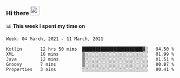 ### Hi there <a href="https://www.gautamkrishnar.com/"><img src="https://media.giphy.com/media/hvRJCLFzcasrR4ia7z/giphy.gif" width="25px"></a>

📊 **This week I spent my time on**

<!--START_SECTION:waka-->
```text
Week: 04 March, 2021 - 11 March, 2021

Kotlin       12 hrs 50 mins  ███████████████████████▓░   94.50 % 
XML          16 mins         ▒░░░░░░░░░░░░░░░░░░░░░░░░   01.99 % 
Java         12 mins         ▒░░░░░░░░░░░░░░░░░░░░░░░░   01.51 % 
Groovy       7 mins          ▒░░░░░░░░░░░░░░░░░░░░░░░░   00.87 % 
Properties   3 mins          ░░░░░░░░░░░░░░░░░░░░░░░░░   00.41 % 
```
<!--END_SECTION:waka-->
